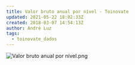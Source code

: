 ```yaml
---
title: Valor bruto anual por nível - Toinovate
updated: 2021-05-22 18:02:33Z
created: 2018-03-07 14:54:13Z
author: André Luz
tags:
  - toinovate_dados
---
```


![Valor bruto anual por nível.png](Valor_bruto_anual_por_n_vel.png)
